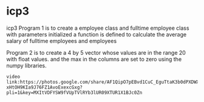 # icp3
icp3
Program 1 is to create a employee class and fulltime employee class with parameters initialized a function is defined to calculate the average salary of fulltime employees and employees


Program 2 is to create a 4 by 5 vector whose values are in the range 20 with float values. and the max in the columns are set to zero using the numpy libraries.
    
    
    
    video link:https://photos.google.com/share/AF1QipO7pEBvd1CuC_EguTtaK3b0dPXDWX1kly7_QW-xHtOH9KIa9J76FZ1AvoExexcGxg?pli=1&key=MXItVDFYSW9fVUpTVlRYb3lUR09XTUR1X1BJc0Zn
